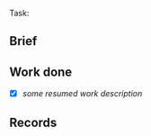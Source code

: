 [comment]: <task link with #number for a github projects task\issue or a regular link. (eg.: #5 | www.linktomytask.com)>
Task: 

## Brief

[comment]: <resumed description of the work> 

## Work done
[comment]: <check list of main work done>
- [x] *some resumed work description*

## Records

[comment]: <attachments of work final result>
